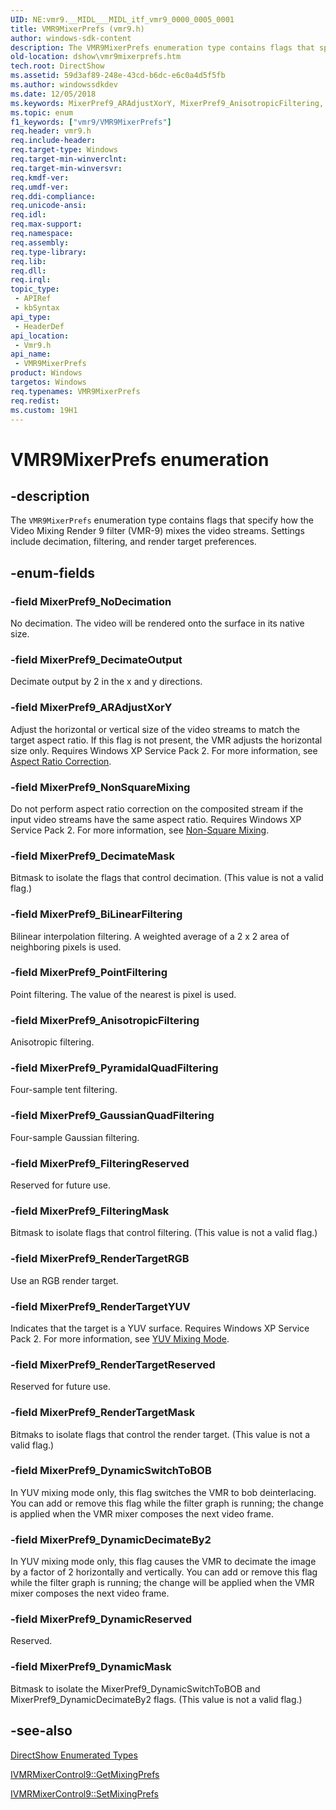 ```yaml
---
UID: NE:vmr9.__MIDL___MIDL_itf_vmr9_0000_0005_0001
title: VMR9MixerPrefs (vmr9.h)
author: windows-sdk-content
description: The VMR9MixerPrefs enumeration type contains flags that specify how the Video Mixing Render 9 filter (VMR-9) mixes the video streams. Settings include decimation, filtering, and render target preferences.
old-location: dshow\vmr9mixerprefs.htm
tech.root: DirectShow
ms.assetid: 59d3af89-248e-43cd-b6dc-e6c0a4d5f5fb
ms.author: windowssdkdev
ms.date: 12/05/2018
ms.keywords: MixerPref9_ARAdjustXorY, MixerPref9_AnisotropicFiltering, MixerPref9_BiLinearFiltering, MixerPref9_DecimateMask, MixerPref9_DecimateOutput, MixerPref9_DynamicDecimateBy2, MixerPref9_DynamicMask, MixerPref9_DynamicReserved, MixerPref9_DynamicSwitchToBOB, MixerPref9_FilteringMask, MixerPref9_FilteringReserved, MixerPref9_GaussianQuadFiltering, MixerPref9_NoDecimation, MixerPref9_NonSquareMixing, MixerPref9_PointFiltering, MixerPref9_PyramidalQuadFiltering, MixerPref9_RenderTargetMask, MixerPref9_RenderTargetRGB, MixerPref9_RenderTargetReserved, MixerPref9_RenderTargetYUV, VMR9MixerPrefs, VMR9MixerPrefs , VMR9MixerPrefs enumeration [DirectShow], VMR9MixerPrefsEnumeration, dshow.vmr9mixerprefs, vmr9/MixerPref9_ARAdjustXorY, vmr9/MixerPref9_AnisotropicFiltering, vmr9/MixerPref9_BiLinearFiltering, vmr9/MixerPref9_DecimateMask, vmr9/MixerPref9_DecimateOutput, vmr9/MixerPref9_DynamicDecimateBy2, vmr9/MixerPref9_DynamicMask, vmr9/MixerPref9_DynamicReserved, vmr9/MixerPref9_DynamicSwitchToBOB, vmr9/MixerPref9_FilteringMask, vmr9/MixerPref9_FilteringReserved, vmr9/MixerPref9_GaussianQuadFiltering, vmr9/MixerPref9_NoDecimation, vmr9/MixerPref9_NonSquareMixing, vmr9/MixerPref9_PointFiltering, vmr9/MixerPref9_PyramidalQuadFiltering, vmr9/MixerPref9_RenderTargetMask, vmr9/MixerPref9_RenderTargetRGB, vmr9/MixerPref9_RenderTargetReserved, vmr9/MixerPref9_RenderTargetYUV, vmr9/VMR9MixerPrefs
ms.topic: enum
f1_keywords: ["vmr9/VMR9MixerPrefs"]
req.header: vmr9.h
req.include-header: 
req.target-type: Windows
req.target-min-winverclnt: 
req.target-min-winversvr: 
req.kmdf-ver: 
req.umdf-ver: 
req.ddi-compliance: 
req.unicode-ansi: 
req.idl: 
req.max-support: 
req.namespace: 
req.assembly: 
req.type-library: 
req.lib: 
req.dll: 
req.irql: 
topic_type:
 - APIRef
 - kbSyntax
api_type:
 - HeaderDef
api_location:
 - Vmr9.h
api_name:
 - VMR9MixerPrefs
product: Windows
targetos: Windows
req.typenames: VMR9MixerPrefs
req.redist: 
ms.custom: 19H1
---
```


# VMR9MixerPrefs enumeration


## -description



The <code>VMR9MixerPrefs</code> enumeration type contains flags that specify how the Video Mixing Render 9 filter (VMR-9) mixes the video streams. Settings include decimation, filtering, and render target preferences.




## -enum-fields




### -field MixerPref9_NoDecimation

No decimation. The video will be rendered onto the surface in its native size.


### -field MixerPref9_DecimateOutput

Decimate output by 2 in the x and y directions.


### -field MixerPref9_ARAdjustXorY

Adjust the horizontal or vertical size of the video streams to match the target aspect ratio. If this flag is not present, the VMR adjusts the horizontal size only. Requires Windows XP Service Pack 2. For more information, see <a href="https://docs.microsoft.com/windows/desktop/DirectShow/aspect-ratio-correction">Aspect Ratio Correction</a>.


### -field MixerPref9_NonSquareMixing

Do not perform aspect ratio correction on the composited stream if the input video streams have the same aspect ratio. Requires Windows XP Service Pack 2. For more information, see <a href="https://docs.microsoft.com/windows/desktop/DirectShow/non-square-mixing">Non-Square Mixing</a>.


### -field MixerPref9_DecimateMask

Bitmask to isolate the flags that control decimation. (This value is not a valid flag.)
          


### -field MixerPref9_BiLinearFiltering

Bilinear interpolation filtering. A weighted average of a 2 x 2 area of neighboring pixels is used.
          


### -field MixerPref9_PointFiltering

Point filtering. The value of the nearest is pixel is used.
          


### -field MixerPref9_AnisotropicFiltering

Anisotropic filtering.
          


### -field MixerPref9_PyramidalQuadFiltering

Four-sample tent filtering.
          


### -field MixerPref9_GaussianQuadFiltering

Four-sample Gaussian filtering.
          


### -field MixerPref9_FilteringReserved

Reserved for future use.
          


### -field MixerPref9_FilteringMask

Bitmask to isolate flags that control filtering. (This value is not a valid flag.)
          


### -field MixerPref9_RenderTargetRGB

Use an RGB render target.
          


### -field MixerPref9_RenderTargetYUV

Indicates that the target is a YUV surface. Requires Windows XP Service Pack 2. For more information, see <a href="https://docs.microsoft.com/windows/desktop/DirectShow/yuv-mixing-mode">YUV Mixing Mode</a>.


### -field MixerPref9_RenderTargetReserved

Reserved for future use.


### -field MixerPref9_RenderTargetMask

Bitmaks to isolate flags that control the render target. (This value is not a valid flag.)


### -field MixerPref9_DynamicSwitchToBOB

In YUV mixing mode only, this flag switches the VMR to bob deinterlacing. You can add or remove this flag while the filter graph is running; the change is applied when the VMR mixer composes the next video frame.


### -field MixerPref9_DynamicDecimateBy2

In YUV mixing mode only, this flag causes the VMR to decimate the image by a factor of 2 horizontally and vertically. You can add or remove this flag while the filter graph is running; the change will be applied when the VMR mixer composes the next video frame.


### -field MixerPref9_DynamicReserved

Reserved.


### -field MixerPref9_DynamicMask

Bitmask to isolate the MixerPref9_DynamicSwitchToBOB and MixerPref9_DynamicDecimateBy2 flags. (This value is not a valid flag.)


## -see-also




<a href="https://docs.microsoft.com/windows/desktop/DirectShow/directshow-enumerated-types">DirectShow Enumerated Types</a>



<a href="https://docs.microsoft.com/windows/desktop/api/vmr9/nf-vmr9-ivmrmixercontrol9-getmixingprefs">IVMRMixerControl9::GetMixingPrefs</a>



<a href="https://docs.microsoft.com/windows/desktop/api/vmr9/nf-vmr9-ivmrmixercontrol9-setmixingprefs">IVMRMixerControl9::SetMixingPrefs</a>
 

 


